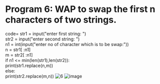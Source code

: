 # Program 6: WAP to swap the first n characters of two strings.
code= str1 = input("enter first string: ")
<br>
str2 = input("enter second string: ")
<br>
n1 = int(input("enter no of character which is to be swap:"))
<br>
n = str1[ :n1]
<br>
m = str2[ :n1]
<br>
if n1 <= min(len(str1),len(str2)):
<br>
    print(str1.replace(n,m))
    <br>
else:
<br>
    print(str2.replace(m,n))
![6](https://github.com/user-attachments/assets/8adf5088-e075-4dcf-807d-5fee2166ae7c)
![image](https://github.com/user-attachments/assets/029aebf5-227b-4357-8982-c0c658e567ad)

